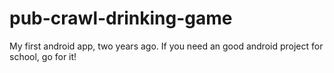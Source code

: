 # pub-crawl-drinking-game
My first android app, two years ago. If you need an good android project for school, go for it!
